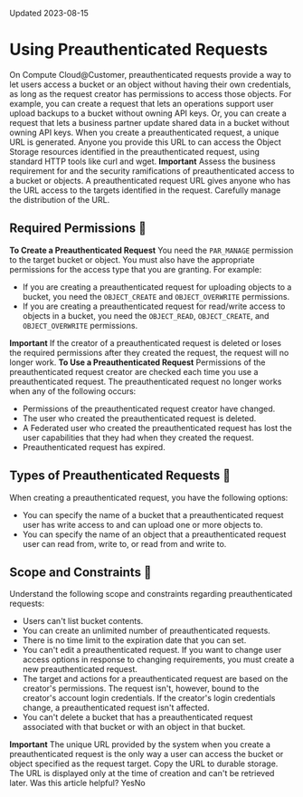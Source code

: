 Updated 2023-08-15
# Using Preauthenticated Requests
On Compute Cloud@Customer, preauthenticated requests provide a way to let users access a bucket or an object without having their own credentials, as long as the request creator has permissions to access those objects.
For example, you can create a request that lets an operations support user upload backups to a bucket without owning API keys. Or, you can create a request that lets a business partner update shared data in a bucket without owning API keys.
When you create a preauthenticated request, a unique URL is generated. Anyone you provide this URL to can access the Object Storage resources identified in the preauthenticated request, using standard HTTP tools like curl and wget.
**Important**
Assess the business requirement for and the security ramifications of preauthenticated access to a bucket or objects.
A preauthenticated request URL gives anyone who has the URL access to the targets identified in the request. Carefully manage the distribution of the URL.
## Required Permissions 🔗 
**To Create a Preauthenticated Request**
You need the `PAR_MANAGE` permission to the target bucket or object.
You must also have the appropriate permissions for the access type that you are granting. For example:
  * If you are creating a preauthenticated request for uploading objects to a bucket, you need the `OBJECT_CREATE` and `OBJECT_OVERWRITE` permissions.
  * If you are creating a preauthenticated request for read/write access to objects in a bucket, you need the `OBJECT_READ`, `OBJECT_CREATE`, and `OBJECT_OVERWRITE` permissions.


**Important**
If the creator of a preauthenticated request is deleted or loses the required permissions after they created the request, the request will no longer work.
**To Use a Preauthenticated Request**
Permissions of the preauthenticated request creator are checked each time you use a preauthenticated request. 
The preauthenticated request no longer works when any of the following occurs:
  * Permissions of the preauthenticated request creator have changed.
  * The user who created the preauthenticated request is deleted.
  * A Federated user who created the preauthenticated request has lost the user capabilities that they had when they created the request.
  * Preauthenticated request has expired.


## Types of Preauthenticated Requests 🔗 
When creating a preauthenticated request, you have the following options:
  * You can specify the name of a bucket that a preauthenticated request user has write access to and can upload one or more objects to. 
  * You can specify the name of an object that a preauthenticated request user can read from, write to, or read from and write to.


## Scope and Constraints 🔗 
Understand the following scope and constraints regarding preauthenticated requests:
  * Users can't list bucket contents.
  * You can create an unlimited number of preauthenticated requests.
  * There is no time limit to the expiration date that you can set.
  * You can't edit a preauthenticated request. If you want to change user access options in response to changing requirements, you must create a new preauthenticated request.
  * The target and actions for a preauthenticated request are based on the creator's permissions. The request isn't, however, bound to the creator's account login credentials. If the creator's login credentials change, a preauthenticated request isn't affected. 
  * You can't delete a bucket that has a preauthenticated request associated with that bucket or with an object in that bucket.


**Important**
The unique URL provided by the system when you create a preauthenticated request is the only way a user can access the bucket or object specified as the request target. Copy the URL to durable storage. The URL is displayed only at the time of creation and can't be retrieved later. 
Was this article helpful?
YesNo

